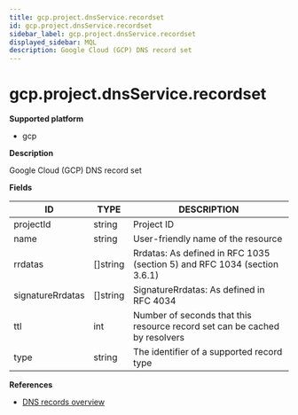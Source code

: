 ```yaml
---
title: gcp.project.dnsService.recordset
id: gcp.project.dnsService.recordset
sidebar_label: gcp.project.dnsService.recordset
displayed_sidebar: MQL
description: Google Cloud (GCP) DNS record set
---
```


# gcp.project.dnsService.recordset

**Supported platform**

- gcp

**Description**

Google Cloud (GCP) DNS record set

**Fields**

| ID               | TYPE             | DESCRIPTION                                                                |
| ---------------- | ---------------- | -------------------------------------------------------------------------- |
| projectId        | string           | Project ID                                                                 |
| name             | string           | User-friendly name of the resource                                         |
| rrdatas          | &#91;&#93;string | Rrdatas: As defined in RFC 1035 (section 5) and RFC 1034 (section 3.6.1)   |
| signatureRrdatas | &#91;&#93;string | SignatureRrdatas: As defined in RFC 4034                                   |
| ttl              | int              | Number of seconds that this resource record set can be cached by resolvers |
| type             | string           | The identifier of a supported record type                                  |

**References**

- [DNS records overview](https://cloud.google.com/dns/docs/records-overview)
